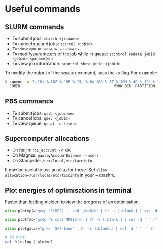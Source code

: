 # Useful commands

## SLURM commands

- To submit jobs: `sbatch <jobname>`
- To cancel queued jobs: `scancel <jobid>`
- To view queue: `squeue -u <user>`
- To modify parameters of the job while in queue: `scontrol update jobid <jobid> <parameter>`
- To view job information: `scontrol show jobid <jobid>`  

To modify the output of the `squeue` command, pass the `-o` flag.
For example:

```bash
$ squeue -o "%.10i %.50Z %.10P %.15j %.8u %8Q %.8T %.10M %.4C %.12l %.12L %.6D %.16S %R" -u tmason1
  JOBID                                           WORK_DIR  PARTITION            NAME     USER PRIORITY    STATE       TIME CPUS   TIME_LIMIT    TIME_LEFT  NODES       START_TIME NODELIST(REASON)
```

## PBS commands

- To submit jobs: `qsub <jobname>`
- To cancel jobs: `qdel <jobid>`
- To view queue: `qstat -u <user>`
 
## Supercomputer allocations

- On Raijin: `nci_account -P k96`
- On Magnus: `pawseyAccountBalance --users`
- On Stampede: `/usr/local/etc/taccinfo`

It may be useful to use an alias for these. Set `alias allocation=/usr/local/etc/taccinfo` in your ~./bashrc.


## Plot energies of optimisations in terminal

Faster than loading molden to view the progress of an optimisation.

```bash
alias plotmp2="grep 'E(MP2)' | sed '/NaN/d' | tr -s [:blank:] | cut -d ' ' -f 3 | gnuplot -e \"set terminal dumb; plot '-' with lines notitle\"" # Gamess MP2

alias plotfmo="grep 'E corr MP2(2)=' | tr -s [:blank:] | cut -d ' ' -f 10 | gnuplot -e \"set terminal dumb; plot '-' with lines notitle\"" # Gamess FMO

alias plotgauss="grep 'SCF Done' | tr -s [:blank:] | cut -d ' ' -f 6 | gnuplot -e \"set terminal dumb; plot '-' with lines notitle\"" # Gaussian opt

# To plot:
cat file.log | plotmp2
```
